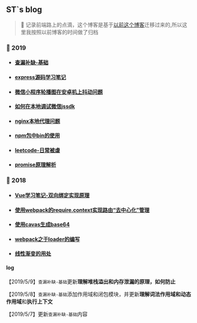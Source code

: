 ## ST`s blog

> :dart: 记录前端路上的点滴，这个博客是基于[以前这个博客](https://youstde.github.io/)迁移过来的,所以这里我按照以前博客的时间做了归档

### :cherries: 2019
* #### [查漏补缺-基础](https://github.com/youstde/blog/issues/29)

* #### [express源码学习笔记](https://github.com/youstde/blog/issues/28)

* #### [微信小程序轮播图在安卓机上抖动问题](https://github.com/youstde/blog/issues/27)

* #### [如何在本地调试微信jssdk](https://github.com/youstde/blog/issues/26)

* #### [nginx本地代理问题](https://github.com/youstde/blog/issues/25)

* #### [ npm包中bin的使用](<https://github.com/youstde/blog/issues/23>)

* #### [leetcode-日常被虐](<https://github.com/youstde/blog/issues/22>)

* #### [promise原理解析](https://github.com/youstde/blog/issues/2)

### :cherries: 2018

* #### [Vue学习笔记-双向绑定实现原理](<https://github.com/youstde/blog/issues/20>)
* #### [使用webpack的require.context实现路由“去中心化”管理](https://github.com/youstde/blog/issues/18)

* #### [使用cavas生成base64](https://github.com/youstde/blog/issues/13)

* #### [webpack之于loader的编写](https://github.com/youstde/blog/issues/14)
* #### [线性渐变的用处](https://github.com/youstde/blog/issues/6)

#### log
 【2019/5/9】`查漏补缺-基础`更新**理解堆栈溢出和内存泄漏的原理，如何防止**

【2019/5/8】`查漏补缺-基础`添加作用域和闭包模块，并更新**理解词法作用域和动态作用域**和**执行上下文**

【2019/5/7】更新`查漏补缺-基础`内容
